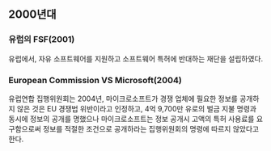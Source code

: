 ## 2000년대

### 유럽의 FSF\(2001\)

유럽에서, 자유 소프트웨어를 지원하고 소프트웨어 특허에 반대하는 재단을 설립하였다.

### European Commission VS Microsoft\(2004\)

유럽연합 집행위원회는 2004년, 마이크로소프트가 경쟁 업체에 필요한 정보를 공개하지 않은 것은 EU 경쟁법 위반이라고 인정하고, 4억 9,700만 유로의 벌금 지불 명령과 동시에 정보의 공개를 명했으나 마이크로소프트는 정보 공개시 고액의 특허 사용료를 요구함으로써 정보를 적절한 조건으로 공개하라는 집행위원회의 명령에 따르지 않았다고 한다.

